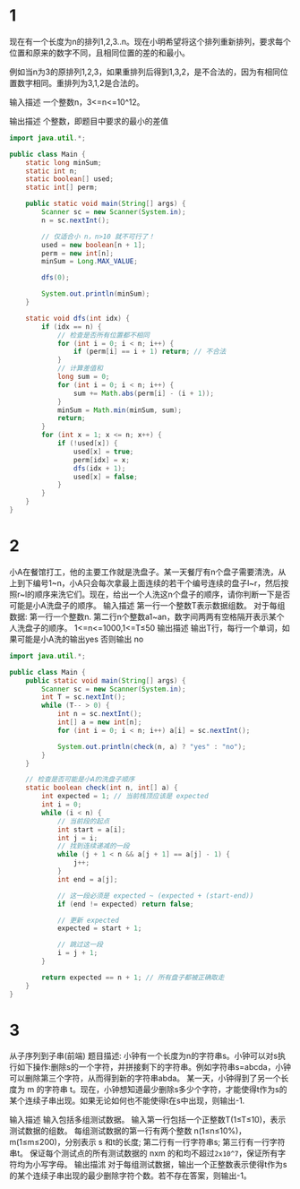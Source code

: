 # 1

现在有一个长度为n的排列1,2,3..n。现在小明希望将这个排列重新排列，要求每个位置和原来的数字不同，且相同位置的差的和最小。 

例如当n为3的原排列1,2,3，如果重排列后得到1,3,2，是不合法的，因为有相同位置数字相同。重排列为3,1,2是合法的。 

输入描述 一个整数n，3<=n<=10^12。 

输出描述 个整数，即题目中要求的最小的差值

```java
import java.util.*;

public class Main {
    static long minSum;
    static int n;
    static boolean[] used;
    static int[] perm;

    public static void main(String[] args) {
        Scanner sc = new Scanner(System.in);
        n = sc.nextInt();

        // 仅适合小 n，n>10 就不可行了！
        used = new boolean[n + 1];
        perm = new int[n];
        minSum = Long.MAX_VALUE;

        dfs(0);

        System.out.println(minSum);
    }

    static void dfs(int idx) {
        if (idx == n) {
            // 检查是否所有位置都不相同
            for (int i = 0; i < n; i++) {
                if (perm[i] == i + 1) return; // 不合法
            }
            // 计算差值和
            long sum = 0;
            for (int i = 0; i < n; i++) {
                sum += Math.abs(perm[i] - (i + 1));
            }
            minSum = Math.min(minSum, sum);
            return;
        }
        for (int x = 1; x <= n; x++) {
            if (!used[x]) {
                used[x] = true;
                perm[idx] = x;
                dfs(idx + 1);
                used[x] = false;
            }
        }
    }
}

```

# 2

小A在餐馆打工，他的主要工作就是洗盘子。某一天餐厅有n个盘子需要清洗，从上到下编号1~n，小A只会每次拿最上面连续的若干个编号连续的盘子l~r，然后按照r~l的顺序来洗它们。现在，给出一个人洗这n个盘子的顺序，请你判断一下是否可能是小A洗盘子的顺序。
输入描述
第一行一个整数T表示数据组数。
对于每组数据:
第一行一个整数n.
第二行n个整数a1~an，数字间两两有空格隔开表示某个人洗盘子的顺序。
1<=n<=1000,1<=T≤50
输出描述
输出T行，每行一个单词，如果可能是小A洗的输出yes 否则输出 no

```java
import java.util.*;

public class Main {
    public static void main(String[] args) {
        Scanner sc = new Scanner(System.in);
        int T = sc.nextInt();
        while (T-- > 0) {
            int n = sc.nextInt();
            int[] a = new int[n];
            for (int i = 0; i < n; i++) a[i] = sc.nextInt();

            System.out.println(check(n, a) ? "yes" : "no");
        }
    }

    // 检查是否可能是小A的洗盘子顺序
    static boolean check(int n, int[] a) {
        int expected = 1; // 当前栈顶应该是 expected
        int i = 0;
        while (i < n) {
            // 当前段的起点
            int start = a[i];
            int j = i;
            // 找到连续递减的一段
            while (j + 1 < n && a[j + 1] == a[j] - 1) {
                j++;
            }
            int end = a[j];

            // 这一段必须是 expected ~ (expected + (start-end))
            if (end != expected) return false;

            // 更新 expected
            expected = start + 1;

            // 跳过这一段
            i = j + 1;
        }

        return expected == n + 1; // 所有盘子都被正确取走
    }
}
```

# 3

从子序列到子串(前端)
题目描述:
小钟有一个长度为n的字符串s。小钟可以对s执行如下操作:删除s的一个字符，并拼接剩下的字符串。例如字符串s=abcda，小钟可以删除第三个字符，从而得到新的字符串abda。
某一天，小钟得到了另一个长度为 m 的字符串 t。现在，小钟想知道最少删除s多少个字符，才能使得t作为s的某个连续子串出现。如果无论如何也不能使得t在s中出现，则输出-1.

输入描述
输入包括多组测试数据。
输入第一行包括一个正整数T(1≤T≤10)，表示测试数据的组数。
每组测试数据的第一行有两个整数 n(1≤n≤10%)，m(1≤m≤200)，分别表示 s 和t的长度;
第二行有一行字符串s;
第三行有一行字符串t。
保证每个测试点的所有测试数据的 nxm 的和均不超过`2x10^7`，保证所有字符均为小写字母。
输出描沭
对于每组测试数据，输出一个正整数表示使得t作为s的某个连续子串出现的最少删除字符个数。若不存在答案，则输出-1。